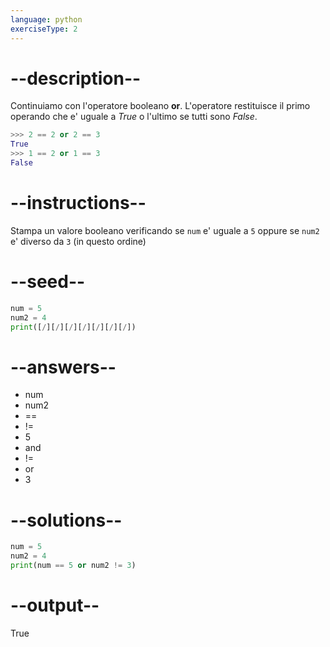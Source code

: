 ```yaml
---
language: python
exerciseType: 2
---
```


# --description--

Continuiamo con l'operatore booleano **or**.
L'operatore restituisce il primo operando che e' uguale a *True* o l'ultimo se tutti sono *False*.
```python
>>> 2 == 2 or 2 == 3
True
>>> 1 == 2 or 1 == 3
False
```

# --instructions--

Stampa un valore booleano verificando se `num` e' uguale a `5` oppure se `num2` e' diverso da `3` (in questo ordine)

# --seed--

```python
num = 5
num2 = 4
print([/][/][/][/][/][/][/])
```

# --answers--

- num 
- num2 
- == 
- != 
- 5
-  and 
- != 
-  or 
- 3

# --solutions--

```python
num = 5
num2 = 4
print(num == 5 or num2 != 3)
```

# --output--

True
